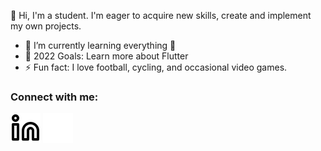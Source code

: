 👋 Hi, I'm a student. I'm eager to acquire new skills, create and implement my own projects.

- 🌱 I’m currently learning everything 🤣
- 🥅 2022 Goals: Learn more about Flutter
- ⚡ Fun fact: I love football, cycling, and occasional video games.

### Connect with me:
[![website](./img/linkedin-light.svg)](https://www.linkedin.com/in/sebastian-slowik-keriw#gh-light-mode-only)
[![website](./img/linkedin-dark.svg)](https://hwww.linkedin.com/in/sebastian-slowik-keriw#gh-dark-mode-only)
&nbsp;&nbsp;
